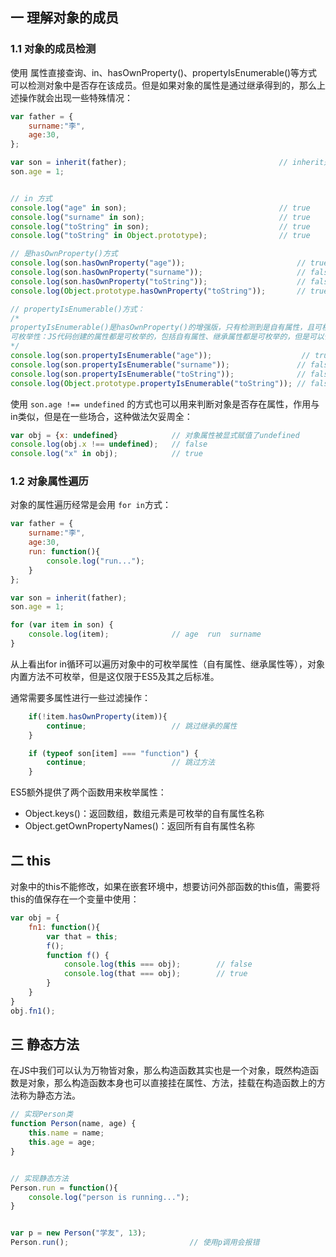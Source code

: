 ## 一 理解对象的成员

### 1.1 对象的成员检测

使用 属性直接查询、in、hasOwnProperty()、propertyIsEnumerable()等方式可以检测对象中是否存在该成员。但是如果对象的属性是通过继承得到的，那么上述操作就会出现一些特殊情况：  

```js
var father = {
    surname:"李", 
    age:30,
};

var son = inherit(father);                                  // inherit是自定义的继承函数
son.age = 1;


// in 方式
console.log("age" in son);                                  // true
console.log("surname" in son);                              // true
console.log("toString" in son);                             // true
console.log("toString" in Object.prototype);                // true

// 是hasOwnProperty()方式
console.log(son.hasOwnProperty("age"));                         // true
console.log(son.hasOwnProperty("surname"));                     // false 继承字段无法识别
console.log(son.hasOwnProperty("toString"));                    // false 继承字段无法识别
console.log(Object.prototype.hasOwnProperty("toString"));       // true

// propertyIsEnumerable()方式：
/*
propertyIsEnumerable()是hasOwnProperty()的增强版，只有检测到是自有属性，且可枚举型为true时，返回值才为true
可枚举性：JS代码创建的属性都是可枚举的，包括自有属性、继承属性都是可枚举的，但是可以使用特殊手段改变属性为不可枚举
*/
console.log(son.propertyIsEnumerable("age"));                    // true
console.log(son.propertyIsEnumerable("surname"));               // false  
console.log(son.propertyIsEnumerable("toString"));              // false 
console.log(Object.prototype.propertyIsEnumerable("toString")); // false 
```

使用 `son.age !== undefined` 的方式也可以用来判断对象是否存在属性，作用与in类似，但是在一些场合，这种做法欠妥周全：
```js
var obj = {x: undefined}            // 对象属性被显式赋值了undefined
console.log(obj.x !== undefined);   // false
console.log("x" in obj);            // true
```

### 1.2 对象属性遍历

对象的属性遍历经常是会用 `for in`方式：
```js
var father = {
    surname:"李", 
    age:30,
    run: function(){
        console.log("run...");
    }
};

var son = inherit(father);                                 
son.age = 1;

for (var item in son) {
    console.log(item);              // age  run  surname               
}
```

从上看出for in循环可以遍历对象中的可枚举属性（自有属性、继承属性等），对象内置方法不可枚举，但是这仅限于ES5及其之后标准。  

通常需要多属性进行一些过滤操作：
```js
    if(!item.hasOwnProperty(item)){
        continue;                   // 跳过继承的属性
    }   

    if (typeof son[item] === "function") {
        continue;                   // 跳过方法
    }
```

ES5额外提供了两个函数用来枚举属性：
- Object.keys()：返回数组，数组元素是可枚举的自有属性名称
- Object.getOwnPropertyNames()：返回所有自有属性名称

## 二 this

对象中的this不能修改，如果在嵌套环境中，想要访问外部函数的this值，需要将this的值保存在一个变量中使用：
```js
var obj = {
    fn1: function(){
        var that = this;
        f();
        function f() {
            console.log(this === obj);        // false
            console.log(that === obj);        // true
        }
    }
}
obj.fn1();
```

## 三 静态方法

在JS中我们可以认为万物皆对象，那么构造函数其实也是一个对象，既然构造函数是对象，那么构造函数本身也可以直接挂在属性、方法，挂载在构造函数上的方法称为静态方法。

```js
// 实现Person类
function Person(name, age) {                       
    this.name = name;                                             
    this.age = age;       
}


// 实现静态方法
Person.run = function(){
    console.log("person is running...");
}


var p = new Person("学友", 13);
Person.run();                           // 使用p调用会报错
```